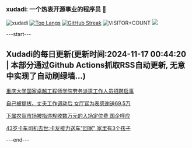 ### xudadi: 一个热衷开源事业的程序员 👋

![xudadi](https://github-readme-stats-git-masterorgs-github-readme-stats-team.vercel.app/api?username=xudadi)
[![Top Langs](https://github-readme-stats.vercel.app/api/top-langs/?username=xudadi)](https://github.com/anuraghazra/github-readme-stats)
[![GitHub Streak](https://streak-stats.demolab.com?user=xudadi&locale=zh_Hans)](https://git.io/streak-stats)
![VISITOR+COUNT](https://komarev.com/ghpvc/?username=xudadi&label=VISITOR+COUNT)
![](https://raw.githubusercontent.com/xudadi/xudadi/main/assets/github-contribution-grid-snake.svg)


---start---

## Xudadi的每日更新(更新时间:2024-11-17 00:44:20 | 本部分通过Github Actions抓取RSS自动更新, 无意中实现了自动刷绿墙...)

[重庆大学国家卓越工程师学院劳务派遣工作人员招聘启事](https://www.gongkaoleida.com/article/2196271)

[自己被提拔、丈夫工作调动后 女厅官为表感谢送69.5万](https://m.163.com/news/article/JH4OMCB70530WJIN.html)

[下属农贸市场被指违规收数万元的入场定位费 国企呼应](https://m.163.com/news/article/JH4T095R0514R9P4.html)

[43岁卡车司机去世:卡友接力送车"回家" 家里有3个孩子](https://m.163.com/news/article/JH4QTUU0053469LG.html)

---end---
